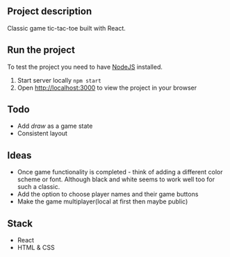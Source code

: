 ## Project description

Classic game tic-tac-toe built with React.

## Run the project
To test the project you need to have [NodeJS](https://nodejs.org/en/) installed.
1. Start server locally `npm start`
2. Open [http://localhost:3000](http://localhost:3000) to view the project in your browser


## Todo
- Add *draw* as a game state
- Consistent layout

## Ideas
- Once game functionality is completed - think of adding a different color scheme or font. Although black and white seems to work well too for such a classic.
- Add the option to choose player names and their game buttons
- Make the game multiplayer(local at first then maybe public)

## Stack
- React
- HTML & CSS
